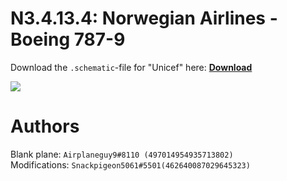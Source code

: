 # N3.4.13.4: Norwegian Airlines - Boeing 787-9

Download the `.schematic`-file for "Unicef" here: **[Download](https://bte-n.github.io/resources/N3/4/13/NA-789-UNICEF.schematic)**    

![](https://bte-n.github.io/resources/N3/4/13/na-789-boe-unicef.png)   

# Authors

Blank plane: `Airplaneguy9#8110 (497014954935713802)`    
Modifications: `Snackpigeon5061#5501(462640087029645323)`
